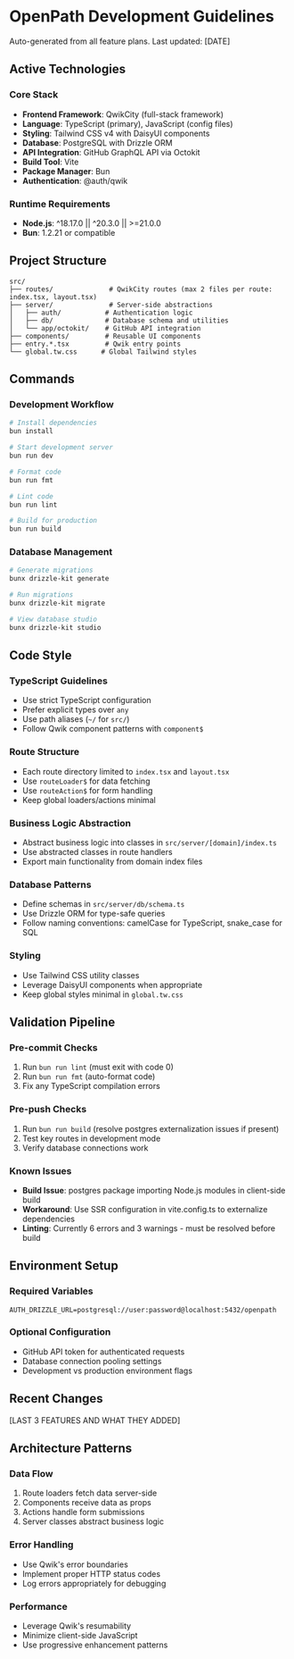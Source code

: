 # OpenPath Development Guidelines

Auto-generated from all feature plans. Last updated: [DATE]

## Active Technologies

### Core Stack

- **Frontend Framework**: QwikCity (full-stack framework)
- **Language**: TypeScript (primary), JavaScript (config files)
- **Styling**: Tailwind CSS v4 with DaisyUI components
- **Database**: PostgreSQL with Drizzle ORM
- **API Integration**: GitHub GraphQL API via Octokit
- **Build Tool**: Vite
- **Package Manager**: Bun
- **Authentication**: @auth/qwik

### Runtime Requirements

- **Node.js**: ^18.17.0 || ^20.3.0 || >=21.0.0
- **Bun**: 1.2.21 or compatible

## Project Structure

```text
src/
├── routes/              # QwikCity routes (max 2 files per route: index.tsx, layout.tsx)
├── server/              # Server-side abstractions
│   ├── auth/           # Authentication logic
│   ├── db/             # Database schema and utilities
│   └── app/octokit/    # GitHub API integration
├── components/         # Reusable UI components
├── entry.*.tsx         # Qwik entry points
└── global.tw.css      # Global Tailwind styles
```

## Commands

### Development Workflow

```bash
# Install dependencies
bun install

# Start development server
bun run dev

# Format code
bun run fmt

# Lint code
bun run lint

# Build for production
bun run build
```

### Database Management

```bash
# Generate migrations
bunx drizzle-kit generate

# Run migrations
bunx drizzle-kit migrate

# View database studio
bunx drizzle-kit studio
```

## Code Style

### TypeScript Guidelines

- Use strict TypeScript configuration
- Prefer explicit types over `any`
- Use path aliases (`~/` for `src/`)
- Follow Qwik component patterns with `component$`

### Route Structure

- Each route directory limited to `index.tsx` and `layout.tsx`
- Use `routeLoader$` for data fetching
- Use `routeAction$` for form handling
- Keep global loaders/actions minimal

### Business Logic Abstraction

- Abstract business logic into classes in `src/server/[domain]/index.ts`
- Use abstracted classes in route handlers
- Export main functionality from domain index files

### Database Patterns

- Define schemas in `src/server/db/schema.ts`
- Use Drizzle ORM for type-safe queries
- Follow naming conventions: camelCase for TypeScript, snake_case for SQL

### Styling

- Use Tailwind CSS utility classes
- Leverage DaisyUI components when appropriate
- Keep global styles minimal in `global.tw.css`

## Validation Pipeline

### Pre-commit Checks

1. Run `bun run lint` (must exit with code 0)
2. Run `bun run fmt` (auto-format code)
3. Fix any TypeScript compilation errors

### Pre-push Checks

1. Run `bun run build` (resolve postgres externalization issues if present)
2. Test key routes in development mode
3. Verify database connections work

### Known Issues

- **Build Issue**: postgres package importing Node.js modules in client-side build
- **Workaround**: Use SSR configuration in vite.config.ts to externalize dependencies
- **Linting**: Currently 6 errors and 3 warnings - must be resolved before build

## Environment Setup

### Required Variables

```env
AUTH_DRIZZLE_URL=postgresql://user:password@localhost:5432/openpath
```

### Optional Configuration

- GitHub API token for authenticated requests
- Database connection pooling settings
- Development vs production environment flags

## Recent Changes

[LAST 3 FEATURES AND WHAT THEY ADDED]

## Architecture Patterns

### Data Flow

1. Route loaders fetch data server-side
2. Components receive data as props
3. Actions handle form submissions
4. Server classes abstract business logic

### Error Handling

- Use Qwik's error boundaries
- Implement proper HTTP status codes
- Log errors appropriately for debugging

### Performance

- Leverage Qwik's resumability
- Minimize client-side JavaScript
- Use progressive enhancement patterns

<!-- MANUAL ADDITIONS START -->
<!-- Add project-specific guidelines and exceptions here -->
<!-- MANUAL ADDITIONS END -->
